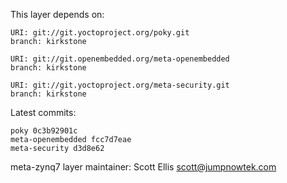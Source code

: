 This layer depends on:

    URI: git://git.yoctoproject.org/poky.git
    branch: kirkstone

    URI: git://git.openembedded.org/meta-openembedded
    branch: kirkstone

    URI: git://git.yoctoproject.org/meta-security.git
    branch: kirkstone

Latest commits:

    poky 0c3b92901c
    meta-openembedded fcc7d7eae
    meta-security d3d8e62

meta-zynq7 layer maintainer: Scott Ellis <scott@jumpnowtek.com>
